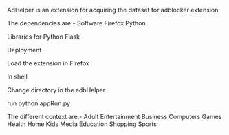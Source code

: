 AdHelper is an extension for acquiring the dataset for adblocker extension.

The dependencies are:-
Software
  Firefox
  Python

Libraries for Python
  Flask

Deployment

Load the extension in Firefox

In shell

Change directory in the adbHelper

run
python appRun.py

The different context are:-
Adult
Entertainment
Business
Computers
Games
Health
Home
Kids
Media
Education
Shopping
Sports

